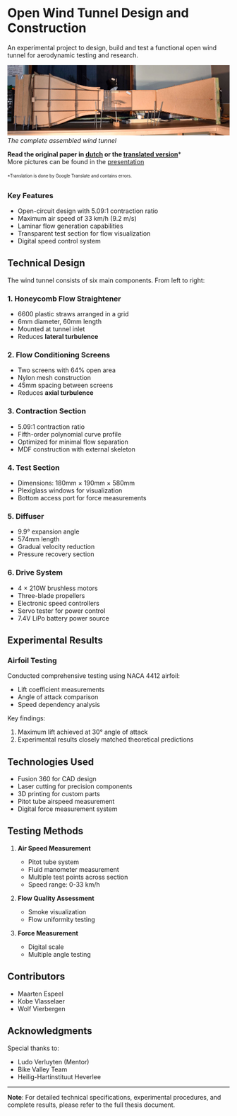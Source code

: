 # Open Wind Tunnel Design and Construction

An experimental project to design, build and test a functional open wind tunnel for aerodynamic testing and research.

![Complete Wind Tunnel](https://github.com/wolfvierbergen/windtunnelGIP/blob/main/Pictures/Overview.jpg?raw=true)
*The complete assembled wind tunnel*

**Read the original paper in [dutch](https://github.com/wolfvierbergen/windtunnelGIP/blob/main/eindwerk%20finale%20versie.pdf?raw=true) or the [translated version](https://raw.githubusercontent.com/wolfvierbergen/windtunnelGIP/refs/heads/main/Thesis%20final%20version%20Dutch%20to%20English%20by%20Google%20Translate.pdf)*** <br>
More pictures can be found in the [presentation](https://raw.githubusercontent.com/wolfvierbergen/windtunnelGIP/refs/heads/main/Presentations/Presentatie%20windtunnel%201.2.pdf)<br>

<sub><sup>*Translation is done by Google Translate and contains errors.</sup></sub>
### Key Features

- Open-circuit design with 5.09:1 contraction ratio
- Maximum air speed of 33 km/h (9.2 m/s)
- Laminar flow generation capabilities
- Transparent test section for flow visualization
- Digital speed control system

## Technical Design

The wind tunnel consists of six main components. From left to right:

### 1. Honeycomb Flow Straightener
- 6600 plastic straws arranged in a grid
- 6mm diameter, 60mm length
- Mounted at tunnel inlet
- Reduces **lateral turbulence**

### 2. Flow Conditioning Screens
- Two screens with 64% open area
- Nylon mesh construction
- 45mm spacing between screens
- Reduces **axial turbulence**

### 3. Contraction Section
- 5.09:1 contraction ratio
- Fifth-order polynomial curve profile
- Optimized for minimal flow separation
- MDF construction with external skeleton

### 4. Test Section
- Dimensions: 180mm × 190mm × 580mm
- Plexiglass windows for visualization
- Bottom access port for force measurements

### 5. Diffuser
- 9.9° expansion angle
- 574mm length
- Gradual velocity reduction
- Pressure recovery section

### 6. Drive System
- 4 × 210W brushless motors
- Three-blade propellers
- Electronic speed controllers
- Servo tester for power control
- 7.4V LiPo battery power source

## Experimental Results

### Airfoil Testing
Conducted comprehensive testing using NACA 4412 airfoil:
- Lift coefficient measurements
- Angle of attack comparison
- Speed dependency analysis

Key findings:
1. Maximum lift achieved at 30° angle of attack
2. Experimental results closely matched theoretical predictions

## Technologies Used

- Fusion 360 for CAD design
- Laser cutting for precision components
- 3D printing for custom parts
- Pitot tube airspeed measurement
- Digital force measurement system

## Testing Methods

1. **Air Speed Measurement**
   - Pitot tube system
   - Fluid manometer measurement
   - Multiple test points across section
   - Speed range: 0-33 km/h

2. **Flow Quality Assessment**
   - Smoke visualization
   - Flow uniformity testing

3. **Force Measurement**
   - Digital scale
   - Multiple angle testing

## Contributors

- Maarten Espeel
- Kobe Vlasselaer
- Wolf Vierbergen

## Acknowledgments

Special thanks to:
- Ludo Verluyten (Mentor)
- Bike Valley Team
- Heilig-Hartinstituut Heverlee 

---

**Note**: For detailed technical specifications, experimental procedures, and complete results, please refer to the full thesis document.
